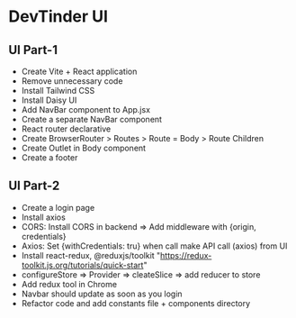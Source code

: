# DevTinder UI

## UI Part-1
- Create Vite + React application
- Remove unnecessary code
- Install Tailwind CSS
- Install Daisy UI
- Add NavBar component to App.jsx
- Create a separate NavBar component
- React router declarative <npm i react-router>
- Create BrowserRouter > Routes > Route = Body > Route Children
- Create Outlet in Body component
- Create a footer

## UI Part-2
- Create a login page
- Install axios
- CORS: Install CORS in backend => Add middleware with {origin, credentials}
- Axios: Set {withCredentials: tru} when call make API call (axios) from UI
- Install react-redux, @reduxjs/toolkit "https://redux-toolkit.js.org/tutorials/quick-start"
- configureStore => Provider => cleateSlice => add reducer to store
- Add redux tool in Chrome
- Navbar should update as soon as you login
- Refactor code and add constants file + components directory